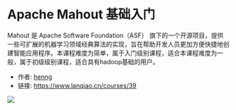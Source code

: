 # Apache Mahout 基础入门

Mahout 是 Apache Software Foundation（ASF） 旗下的一个开源项目，提供一些可扩展的机器学习领域经典算法的实现，旨在帮助开发人员更加方便快捷地创建智能应用程序。本课程难度为简单，属于入门级别课程，适合本课程难度为一般，属于初级级别课程，适合具有hadoop基础的用户。

- 作者: [henng](https://www.lanqiao.cn/users/46108/)
- 链接: https://www.lanqiao.cn/courses/39

![](https://dn-simplecloud.shiyanlou.com/ncn39.jpg)